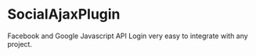 SocialAjaxPlugin
================

Facebook and Google Javascript API Login very easy to integrate with any project.
